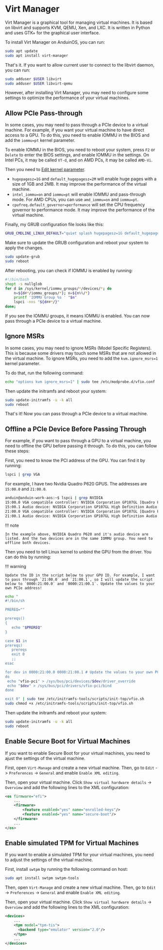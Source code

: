 # Virt Manager

Virt Manager is a graphical tool for managing virtual machines. It is based on libvirt and supports KVM, QEMU, Xen, and LXC. It is written in Python and uses GTK+ for the graphical user interface.

To install Virt Manager on AnduinOS, you can run:

```bash
sudo apt update
sudo apt install virt-manager
```

That's it. If you want to allow current user to connect to the libvirt daemon, you can run:

```bash
sudo adduser $USER libvirt
sudo adduser $USER libvirt-qemu
```

However, after installing Virt Manager, you may need to configure some settings to optimize the performance of your virtual machines.

## Allow PCIe Pass-through

In some cases, you may need to pass through a PCIe device to a virtual machine. For example, if you want your virtual machine to have direct access to a GPU.  To do this, you need to enable IOMMU in the BIOS and add the `iommu=pt` kernel parameter.

To enable IOMMU in the BIOS, you need to reboot your system, press `F2` or `Delete` to enter the BIOS settings, and enable IOMMU in the settings. On Intel PCs, it may be called `VT-d`, and on AMD PCs, it may be called `AMD-Vi`.

Then you need to [Edit kernel parameter](../../../Skills/System-Management/Update-Kernel-Parameters.md).

* `hugepagesz=1G` and `default_hugepagesz=2M` will enable huge pages with a size of 1GB and 2MB. It may improve the performance of the virtual machine.
* `intel_iommu=on` and `iommu=pt` will enable IOMMU and pass-through mode. For AMD CPUs, you can use `amd_iommu=on` and `iommu=pt`.
* `cpufreq.default_governor=performance` will set the CPU frequency governor to performance mode. It may improve the performance of the virtual machine.

Finally, my GRUB configuration file looks like this:

```bash title="GRUB configuration file"
GRUB_CMDLINE_LINUX_DEFAULT="quiet splash hugepagesz=1G default_hugepagesz=2M intel_iommu=on iommu=pt cpufreq.default_governor=performance"
```

Make sure to update the GRUB configuration and reboot your system to apply the changes.

```bash title="Update GRUB configuration"
sudo update-grub
sudo reboot
```

After rebooting, you can check if IOMMU is enabled by running:

```bash title="Check IOMMU"
#!/bin/bash
shopt -s nullglob
for d in /sys/kernel/iommu_groups/*/devices/*; do
    n=${d#*/iommu_groups/*}; n=${n%%/*}
    printf 'IOMMU Group %s ' "$n"
    lspci -nns "${d##*/}"
done;
```

If you see the IOMMU groups, it means IOMMU is enabled. You can now pass through a PCIe device to a virtual machine.

## Ignore MSRs

In some cases, you may need to ignore MSRs (Model Specific Registers). This is because some drivers may touch some MSRs that are not allowed in the virtual machine. To ignore MSRs, you need to add the `kvm.ignore_msrs=1` kernel parameter.

To do that, run the following command:

```bash title="Ignore MSRs"
echo "options kvm ignore_msrs=1" | sudo tee /etc/modprobe.d/vfio.conf
```

Then update the initramfs and reboot your system:

```bash title="Update initramfs"
sudo update-initramfs -u -k all
sudo reboot
```

That's it! Now you can pass through a PCIe device to a virtual machine.

## Offline a PCIe Device Before Passing Through

For example, if you want to pass through a GPU to a virtual machine, you need to offline the GPU before passing it through. To do this, you can follow these steps:

First, you need to know the PCI address of the GPU. You can find it by running:

```bash title="Find PCI Address"
lspci | grep VGA
```

For example, I have two Nvidia Quadro P620 GPUS. The addresses are `15:00.0` and `21:00.0`.

```bash
anduin@anduin-work-aos:~$ lspci | grep NVIDIA
15:00.0 VGA compatible controller: NVIDIA Corporation GP107GL [Quadro P620] (rev a1)
15:00.1 Audio device: NVIDIA Corporation GP107GL High Definition Audio Controller (rev a1)
21:00.0 VGA compatible controller: NVIDIA Corporation GP107GL [Quadro P620] (rev a1)
21:00.1 Audio device: NVIDIA Corporation GP107GL High Definition Audio Controller (rev a1)
```

!!! note

    In the example above, NVIDIA Quadro P620 and it's audio device are listed. And the two devices are in the same IOMMU group. You need to offline both devices.

Then you need to tell Linux kernel to unbind the GPU from the driver. You can do this by running:

!!! warning

    Update the ID in the script below to your GPU ID. For example, I want to pass through `21:00.0` and `21:00.1`, so I will update the script below to `0000:21:00.0` and `0000:21:00.1`. Update the values to your own PCIe address!

```bash title="Unbind GPU"
echo "
#!/bin/sh

PREREQ=""

prereqs()
{
   echo "$PREREQ"
}

case $1 in
prereqs)
   prereqs
   exit 0
   ;;
esac

for dev in 0000:21:00.0 0000:21:00.1 # Update the values to your own PCIe address!
do 
 echo "vfio-pci" > /sys/bus/pci/devices/$dev/driver_override 
 echo "$dev" > /sys/bus/pci/drivers/vfio-pci/bind 
done

exit 0" | sudo tee /etc/initramfs-tools/scripts/init-top/vfio.sh
sudo chmod +x /etc/initramfs-tools/scripts/init-top/vfio.sh
```

Then update the initramfs and reboot your system:

```bash title="Update initramfs"
sudo update-initramfs -u -k all
sudo reboot
```

## Enable Secure Boot for Virtual Machines

If you want to enable Secure Boot for your virtual machines, you need to ajust the settings of the virtual machine.

First, open `Virt-Manage` and create a new virtual machine. Then, go to `Edit` -> `Preferences` -> `General` and enable `Enable XML editing`.

Then, open your virtual machine. Click `Show virtual hardware details` -> `Overview` and add the following lines to the XML configuration:

```xml
<os firmware="efi">
    ...
    <firmware>
        <feature enabled="yes" name="enrolled-keys"/>
        <feature enabled="yes" name="secure-boot"/>
    </firmware>
    ...
</os>
```

## Enable simulated TPM for Virtual Machines

If you want to enable a simulated TPM for your virtual machines, you need to adjust the settings of the virtual machine.

First, install `swtpm` by running the following command on host:

```bash
sudo apt install swtpm swtpm-tools
```

Then, open `Virt-Manage` and create a new virtual machine. Then, go to `Edit` -> `Preferences` -> `General` and enable `Enable XML editing`.

Then, open your virtual machine. Click `Show virtual hardware details` -> `Overview` and add the following lines to the XML configuration:

```xml
<devices>
    ...
    <tpm model="tpm-tis">
      <backend type="emulator" version="2.0"/>
    </tpm>
    ...
</devices>
```
